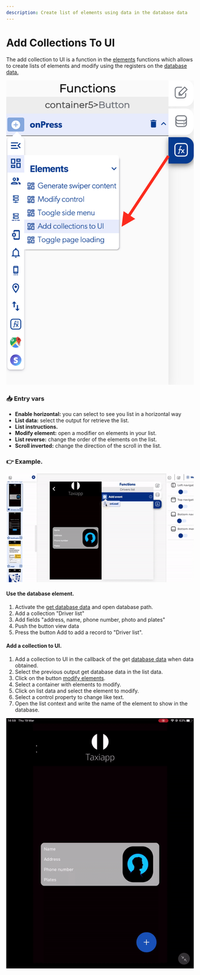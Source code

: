 ```yaml
---
description: Create list of elements using data in the database data
---
```


# Add Collections To UI

The add collection to UI is a function in the [elements](./) functions which allows to create lists of elements and modify using the registers on the [database data.](../../database/)

![](../../../.gitbook/assets/captura-de-pantalla-2020-02-10-a-la-s-10.26.28.png)

### 📥 Entry vars <a id="entry-vars"></a>

* **Enable horizontal:** you can select to see you list in a horizontal way
* **List data:** select the output for retrieve the list.
* **List instructions.** 
* **Modify element:** open a modifier on elements in your list.
* **List reverse:** change the order of the elements on the list.
* **Scroll inverted:** change the direction of the scroll in the list.

### 👉 Example.  <a id="examples"></a>

![](../../../.gitbook/assets/ezgif.com-video-to-gif-10%20%281%29.gif)

#### Use the database element.

1. Activate the [get database data](../cloud-database/get-database-data.md) and open database path.
2. Add a collection "Driver list" 
3. Add fields "address, name, phone number, photo and plates"
4. Push the button view data 
5. Press the button Add to add a record to "Driver list".

#### Add a collection to UI.

1. Add a collection to UI in the callback of the get [database data](../../database/) when data obtained.
2. Select the previous output get database data in the list data.
3. Click on the button [modify elements](modify-control.md).
4. Select a container with elements to modify.
5. Click on list data and select the element to modify.
6. Select a control property to change like text.
7. Open the list context and write the name of the element to show in the database.

![Reload the page to check the modified elements in your list.](../../../.gitbook/assets/ezgif.com-video-to-gif-12%20%281%29.gif)

